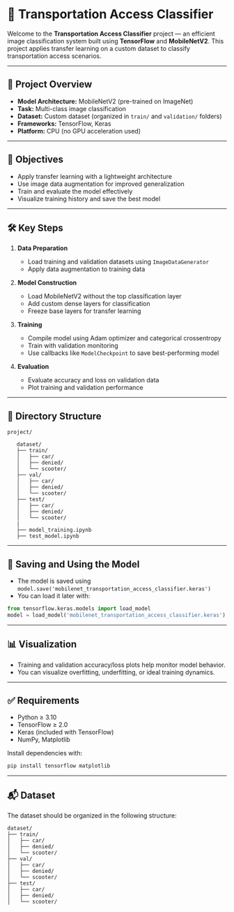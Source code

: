 



# 🚀 Transportation Access Classifier

Welcome to the **Transportation Access Classifier** project — an efficient image classification system built using **TensorFlow** and **MobileNetV2**. This project applies transfer learning on a custom dataset to classify transportation access scenarios.

---

## 📌 Project Overview

- **Model Architecture:** MobileNetV2 (pre-trained on ImageNet)
- **Task:** Multi-class image classification
- **Dataset:** Custom dataset (organized in `train/` and `validation/` folders)
- **Frameworks:** TensorFlow, Keras
- **Platform:** CPU (no GPU acceleration used)

---

## 🧠 Objectives

- Apply transfer learning with a lightweight architecture
- Use image data augmentation for improved generalization
- Train and evaluate the model effectively
- Visualize training history and save the best model

---

## 🛠️ Key Steps

1. **Data Preparation**
   - Load training and validation datasets using `ImageDataGenerator`
   - Apply data augmentation to training data

2. **Model Construction**
   - Load MobileNetV2 without the top classification layer
   - Add custom dense layers for classification
   - Freeze base layers for transfer learning

3. **Training**
   - Compile model using Adam optimizer and categorical crossentropy
   - Train with validation monitoring
   - Use callbacks like `ModelCheckpoint` to save best-performing model

4. **Evaluation**
   - Evaluate accuracy and loss on validation data
   - Plot training and validation performance

---

## 📁 Directory Structure

```
project/

   dataset/
   ├── train/
   │   ├── car/
   │   ├── denied/
   │   └── scooter/
   ├── val/
   │   ├── car/
   │   ├── denied/
   │   └── scooter/
   ├── test/
   │   ├── car/
   │   ├── denied/
   │   └── scooter/
   |
   ├── model_training.ipynb
   ├── test_model.ipynb
```

---

## 💾 Saving and Using the Model

- The model is saved using `model.save('mobilenet_transportation_access_classifier.keras')`
- You can load it later with:
```python
from tensorflow.keras.models import load_model
model = load_model('mobilenet_transportation_access_classifier.keras')
```

---

## 📊 Visualization

- Training and validation accuracy/loss plots help monitor model behavior.
- You can visualize overfitting, underfitting, or ideal training dynamics.

---

## ✅ Requirements

- Python ≥ 3.10
- TensorFlow ≥ 2.0
- Keras (included with TensorFlow)
- NumPy, Matplotlib

Install dependencies with:
```bash
pip install tensorflow matplotlib
```

---

## 📬 Dataset

The dataset should be organized in the following structure:
```
dataset/
├── train/
│   ├── car/
│   ├── denied/
│   └── scooter/
├── val/
│   ├── car/
│   ├── denied/
│   └── scooter/
├── test/
│   ├── car/
│   ├── denied/
│   └── scooter/
```



